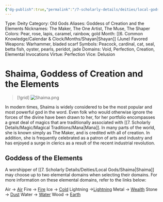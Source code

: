 ```yaml
---
{"dg-publish":true,"permalink":"/7-scholarly-details/deities/local-gods/shaima/"}
---
```



Type: Deity
Category: Old Gods
Aliases: Goddess of Creation and the Elements
Nicknames: The Maker, The One Artist, The Muse, The Shaper
Colors: Pear, rose, lapis, caramel, rainbow, gold
Month: [[6. Common Knowledge/Calendar & Clock/Months/Shayan\|Shayan]] (June)
Favored Weapons: Warhammer, bladed scarf
Symbols: Peacock, cardinal, cat, seal, betta fish, oyster, pearls, peridot, jade
Domains: Void, Perfection, Creation, Elemental Invocations
Virtue: Perfection
Vice: Delusion

# Shaima, Goddess of Creation and the Elements

>[!grid]
![Shaima.png](/img/user/x.%20Assets/Attachments/Images/NPC%20Compendium/Shaima.png)

In modern times, Shaima is widely considered to be the most popular and most powerful god in the word. Even folk who would otherwise ignore the forces of the divine have been drawn to her, for her portfolio encompasses a great deal of magics that are traditionally associated with [[7. Scholarly Details/Magic/Magical Traditions/Mana\|Mana]]. In many parts of the world, she is known simply as The Maker, and is credited with all of creation. In addition, she is frequently celebrated as a patron of arts and industry and has enjoyed a surge in clerics as a result of the recent industrial revolution.

## Goddess of the Elements

A worshipper of [[7. Scholarly Details/Deities/Local Gods/Shaima\|Shaima]] may choose up to two elemental domains when selecting their domains. For more information on these elemental domains, refer to the links below:

Air -> [Air](https://2e.aonprd.com/Domains.aspx?ID=2)
Fire -> [Fire](https://2e.aonprd.com/Domains.aspx?ID=13)
Ice -> [Cold](https://2e.aonprd.com/Domains.aspx?ID=41)
Lightning ->[Lightning](https://2e.aonprd.com/Domains.aspx?ID=47)
Metal -> [Wealth](https://2e.aonprd.com/Domains.aspx?ID=36)
Stone -> [Dust](https://2e.aonprd.com/Domains.aspx?ID=44)
Water -> [Water](https://2e.aonprd.com/Domains.aspx?ID=35)
Wood -> [Earth](https://2e.aonprd.com/Domains.aspx?ID=10)
